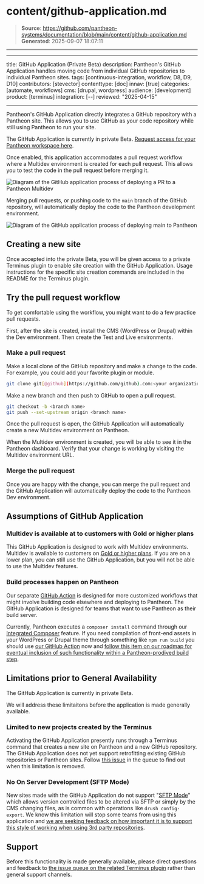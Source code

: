 # content/github-application.md

> **Source**: https://github.com/pantheon-systems/documentation/blob/main/content/github-application.md
> **Generated**: 2025-09-07 18:07:11

---

---
title: GitHub Application (Private Beta)
description: Pantheon's GitHub Application handles moving code from individual GitHub repositories to individual Pantheon sites.
tags: [continuous-integration, workflow, D8, D9, D10]
contributors: [stevector]
contenttype: [doc]
innav: [true]
categories: [automate, workflows]
cms: [drupal, wordpress]
audience: [development]
product: [terminus]
integration: [--]
reviewed: "2025-04-15"

---

Pantheon's GitHub Application directly integrates a GitHub repository with a Pantheon site.
This allows you to use GitHub as your code repository while still using Pantheon to run your site.

The GitHub Application is currently in private Beta. [Request access for your Pantheon workspace here](https://docs.google.com/forms/d/e/1FAIpQLSf0vYrRbPQBxR-hT8kGJ4bEdYPtpkTtfDvPM89xD2dNZeqLqA/viewform).

Once enabled, this application accommodates a pull request workflow where a Multidev environment is created for each pull request. This allows you to test the code in the pull request before merging it.

![Diagram of the GitHub application process of deploying a PR to a Pantheon Multidev](../images/github-app/diagram--deploying-pr.png)

Merging pull requests, or pushing code to the `main` branch of the GitHub repository, will automatically deploy the code to the Pantheon development environment.

![Diagram of the GitHub application process of deploying main to Pantheon](../images/github-app/diagram--deploying-main.png)


## Creating a new site

Once accepted into the private Beta, you will be given access to a private Terminus plugin to enable site creation with the GitHub Application.
Usage instructions for the specific site creation commands are included in the README for the Terminus plugin.

## Try the pull request workflow

To get comfortable using the workflow, you might want to do a few practice pull requests.

First, after the site is created, install the CMS (WordPress or Drupal) within the Dev environment.
Then create the Test and Live environments.

### Make a pull request

Make a local clone of the GitHub repository and make a change to the code.
For example, you could add your favorite plugin or module.

```bash
git clone git[@github](https://github.com/github).com:<your organization name>/<your site id>.git
```

Make a new branch and then push to GitHub to open a pull request.

```bash
git checkout -b <branch name>
git push --set-upstream origin <branch name>
```

Once the pull request is open, the GitHub Application will automatically create a new Multidev environment on Pantheon.

When the Multidev environment is created, you will be able to see it in the Pantheon dashboard.
Verify that your change is working by visiting the Multidev environment URL.

### Merge the pull request

Once you are happy with the change, you can merge the pull request and the GitHub Application will automatically deploy the code to the Pantheon Dev environment.

## Assumptions of GitHub Application

### Multidev is available at to customers with Gold or higher plans

This GitHub Application is designed to work with Multidev environments. Multidev is available to customers on [Gold or higher plans](/guides/multidev). If you are on a lower plan, you can still use the GitHub Application, but you will not be able to use the Multidev features.

### Build processes happen on Pantheon

Our separate [GitHub Action](/github-actions) is designed for more customized workflows that might involve building code elsewhere and deploying to Pantheon. The GitHub Application is designed for teams that want to use Pantheon as their build server.

Currently, Pantheon executes a `composer install` command through our [Integrated Composer](/guides/integrated-composer) feature.
If you need compilation of front-end assets in your WordPress or Drupal theme through something like `npm run build` you should use [our GitHub Action](https://github.com/pantheon-systems/push-to-pantheon) now and [follow this item on our roadmap for eventual inclusion of such functionality within a Pantheon-prodived build step](https://roadmap.pantheon.io/c/115-github-gitlab-and-bitbucket-integration).

## Limitations prior to General Availability

The GitHub Application is currently in private Beta.

We will address these limitaitons before the application is made generally available.

### Limited to new projects created by the Terminus

Activating the GitHub Application presently runs through a Terminus command that creates a new site on Pantheon and a new GitHub repository. The GitHub Application does not yet support retrofitting existing GitHub repositories or Pantheon sites.
Follow [this issue](https://github.com/pantheon-systems/terminus/issues/2683) in the queue to find out when this limitation is removed.

### No On Server Development  (SFTP Mode)

New sites made with the GitHub Application do not support "[SFTP Mode](/guides/sftp)" which allows version controlled files to be altered via SFTP or simply by the CMS changing files, as is common with operations like `drush config-export`. We know this limitation will stop some teams from using this application and [we are seeking feedback on how important it is to support this style of working when using 3rd party repositories](https://roadmap.pantheon.io/c/115-github-gitlab-and-bitbucket-integration).

## Support

Before this functionality is made generally available, please direct questions and feedback to [the issue queue on the related Terminus plugin](https://github.com/pantheon-systems/terminus-repository-plugin) rather than general support channels.
